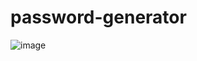 # password-generator
![image](https://github.com/fabio-hidetoshi/password-generator/assets/84131375/e949e7d5-96cf-4d61-917d-3b74ec3ae5e2)
